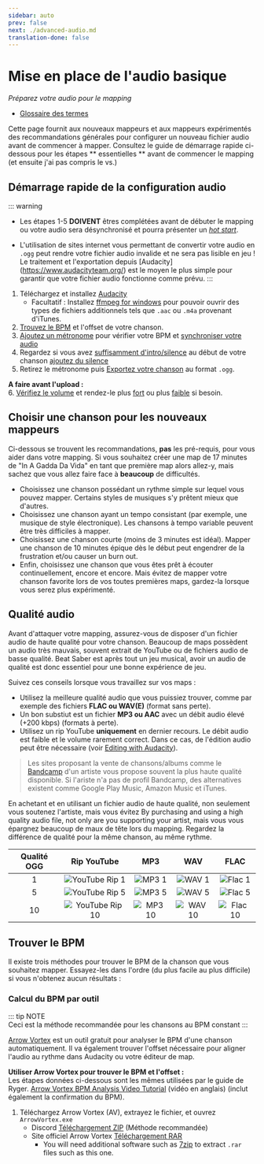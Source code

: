 ```yaml
---
sidebar: auto
prev: false
next: ./advanced-audio.md
translation-done: false
---
```

# Mise en place de l'audio basique
_Préparez votre audio pour le mapping_

* [Glossaire des termes](/mapping/glossary.md)

Cette page fournit aux nouveaux mappeurs et aux mappeurs expérimentés des recommandations générales pour configurer un nouveau fichier audio avant de commencer à mapper. Consultez le guide de démarrage rapide ci-dessous pour les étapes ** essentielles ** avant de commencer le mapping (et ensuite j'ai pas compris le vs.)

## Démarrage rapide de la configuration audio
::: warning
* Les étapes 1-5 **DOIVENT** êtres complétées avant de débuter le mapping ou votre audio sera désynchronisé et pourra présenter un [*hot start*](./glossary.html#h).

* L'utilisation de sites internet vous permettant de convertir votre audio en `.ogg` peut rendre votre fichier audio invalide et ne sera pas lisible en jeu ! Le traitement et l'exportation depuis [Audacity] (https://www.audacityteam.org/) est le moyen le plus simple pour garantir que votre fichier audio fonctionne comme prévu.
:::
1. Téléchargez et installez [Audacity](https://www.audacityteam.org/)
	* Facultatif : Installez [ffmpeg for windows](https://manual.audacityteam.org/man/installing_ffmpeg_for_windows.html) pour pouvoir ouvrir des types de fichiers additionnels tels que `.aac` ou `.m4a` provenant d'iTunes.
2. [Trouvez le BPM](./basic-audio.html#finding-the-bpm) et l'offset de votre chanson.
3. [Ajoutez un métronome](./basic-audio.html#add-a-click-track) pour vérifier votre BPM et [synchroniser votre audio](./basic-audio.html#sync-the-song-to-the-beat)
4. Regardez si vous avez [suffisamment d'intro/silence](./basic-audio.html#plan-your-first-note) au début de votre chanson [ajoutez du silence](./basic-audio.html#add-silence)
5. Retirez le métronome puis [Exportez votre chanson](./basic-audio.html#exporting) au format `.ogg`.

**A faire avant l'upload :**  
6. [Vérifiez le volume](./basic-audio.html#check-song-volume) et rendez-le plus [fort](./basic-audio.html#making-your-song-louder) ou plus [faible](./basic-audio.html#making-your-song-softer) si besoin.

## Choisir une chanson pour les nouveaux mappeurs
Ci-dessous se trouvent les recommandations, **pas** les pré-requis, pour vous aider dans votre mapping. Si vous souhaitez créer une map de 17 minutes de "In A Gadda Da Vida" en tant que première map alors allez-y, mais sachez que vous allez faire face à **beaucoup** de difficultés.

* Choisissez une chanson possédant un rythme simple sur lequel vous pouvez mapper. Certains styles de musiques s'y prêtent mieux que d'autres.
* Choisissez une chanson ayant un tempo consistant (par exemple, une musique de style électronique). Les chansons à tempo variable peuvent être très difficiles à mapper.
* Choisissez une chanson courte (moins de 3 minutes est idéal). Mapper une chanson de 10 minutes épique dès le début peut engendrer de la frustration et/ou causer un burn out.
* Enfin, choisissez une chanson que vous êtes prêt à écouter continuellement, encore et encore. Mais évitez de mapper votre chanson favorite lors de vos toutes premières maps, gardez-la lorsque vous serez plus expérimenté.

## Qualité audio
Avant d'attaquer votre mapping, assurez-vous de disposer d'un fichier audio de haute qualité pour votre chanson. Beaucoup de maps possèdent un audio très mauvais, souvent extrait de YouTube ou de fichiers audio de basse qualité. Beat Saber est après tout un jeu musical, avoir un audio de qualité est donc essentiel pour une bonne expérience de jeu.

Suivez ces conseils lorsque vous travaillez sur vos maps :
* Utilisez la meilleure qualité audio que vous puissiez trouver, comme par exemple des fichiers **FLAC ou WAV(E)** (format sans perte).
* Un bon substiut est un fichier **MP3 ou AAC** avec un débit audio élevé (+200 kbps) (formats à perte).
* Utilisez un rip YouTube **uniquement** en dernier recours. Le débit audio est faible et le volume rarement correct. Dans ce cas, de l'édition audio peut être nécessaire (voir [Editing with Audacity](/mapping/basic-audio.html#editing-with-audacity)).

> Les sites proposant la vente de chansons/albums comme le [Bandcamp](https://bandcamp.com/) d'un artiste vous propose souvent la plus haute qualité disponible. Si l'ariste n'a pas de profil Bandcamp, des alternatives existent comme Google Play Music, Amazon Music et iTunes.

En achetant et en utilisant un fichier audio de haute qualité, non seulement vous soutenez l'artiste, mais vous évitez By purchasing and using a high quality audio file, not only are you supporting your artist, mais vous vous épargnez beaucoup de maux de tête lors du mapping. Regardez la différence de qualité pour la même chanson, au même rythme.

| Qualité OGG | Rip YouTube | MP3| WAV | FLAC |
| :----: | :----: | :----: | :----: | :---: |
| 1 | ![YouTube Rip 1](./images/ytrip1.jpg) | ![MP3 1](./images/mp31.jpg) | ![WAV 1](./images/wav1.jpg) | ![Flac 1](./images/flac1.jpg) |
| 5 | ![YouTube Rip 5](./images/ytrip5.jpg) | ![MP3 5](./images/mp35.jpg) | ![WAV 5](./images/wav5.jpg) | ![Flac 5](./images/flac5.jpg) |
| 10 | ![YouTube Rip 10](./images/ytrip10.jpg) | ![MP3 10](./images/mp310.jpg) | ![WAV 10](./images/wav10.jpg) | ![Flac 10](./images/flac10.jpg) |

## Trouver le BPM
Il existe trois méthodes pour trouver le BPM de la chanson que vous souhaitez mapper. Essayez-les dans l'ordre (du plus facile au plus difficile) si vous n'obtenez aucun résultats :

### Calcul du BPM par outil
::: tip NOTE   
Ceci est la méthode recommandée pour les chansons au BPM constant
:::

[Arrow Vortex](https://arrowvortex.ddrnl.com/) est un outil gratuit pour analyser le BPM d'une chanson automatiquement. Il va également trouver l'offset nécessaire pour aligner l'audio au rythme dans Audacity ou votre éditeur de map. 

**Utiliser Arrow Vortex pour trouver le BPM et l'offset :**  
Les étapes données ci-dessous sont les mêmes utilisées par le guide de Ryger. [Arrow Vortex BPM Analysis Video Tutorial](https://youtu.be/Z49UKFefu5c) (vidéo en anglais) (inclut également la confirmation du BPM). 
1. Téléchargez Arrow Vortex (AV), extrayez le fichier, et ouvrez `ArrowVortex.exe`
	- Discord [Téléchargement ZIP](https://cdn.discordapp.com/attachments/443569023951568906/662417326771273728/ArrowVortex.zip) (Méthode recommandée)
	- Site officiel Arrow Vortex [Téléchargement RAR](https://arrowvortex.ddrnl.com/)
		- You will need additional software such as [7zip](https://www.7-zip.org/) to extract `.rar` files such as this one.
